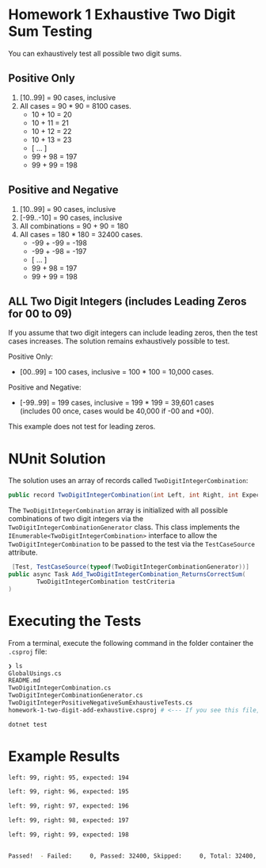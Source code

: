 # Homework 1 Exhaustive Two Digit Sum Testing

You can exhaustively test all possible two digit sums.

## Positive Only

1. [10..99] = 90 cases, inclusive
2. All cases = 90 * 90 = 8100 cases.
    - 10 + 10 = 20
    - 10 + 11 = 21
    - 10 + 12 = 22
    - 10 + 13 = 23
    - [ ... ]
    - 99 + 98 = 197
    - 99 + 99 = 198

## Positive and Negative

1. [10..99] = 90 cases, inclusive
2. [-99..-10] = 90 cases, inclusive
3. All combinations = 90 + 90 = 180
4. All cases = 180 * 180 = 32400 cases.
    - -99 + -99 = -198
    - -99 + -98 = -197
    - [ ... ]
    - 99 + 98 = 197
    - 99 + 99 = 198

## ALL Two Digit Integers (includes Leading Zeros for 00 to 09)

If you assume that two digit integers can include leading zeros, then the test cases increases. 
The solution remains exhaustively possible to test.

Positive Only:
- [00..99] = 100 cases, inclusive = 100 * 100 = 10,000 cases.

Positive and Negative:
- [-99..99] = 199 cases, inclusive = 199 * 199 = 39,601 cases<br>(includes 00 once, cases would be 40,000 if -00 and +00).

This example does not test for leading zeros.

# NUnit Solution

The solution uses an array of records called `TwoDigitIntegerCombination`:

```csharp
public record TwoDigitIntegerCombination(int Left, int Right, int Expected);
```

The `TwoDigitIntegerCombination` array is initialized with all possible combinations 
of two digit integers via the `TwoDigitIntegerCombinationGenerator` class. This class implements
the `IEnumerable<TwoDigitIntegerCombination>` interface to allow the `TwoDigitIntegerCombination`
to be passed to the test via the `TestCaseSource` attribute.

```csharp
 [Test, TestCaseSource(typeof(TwoDigitIntegerCombinationGenerator))]
public async Task Add_TwoDigitIntegerCombination_ReturnsCorrectSum(
        TwoDigitIntegerCombination testCriteria
)
```

# Executing the Tests

From a terminal, execute the following command in the folder container the `.csproj` file:

```bash
❯ ls
GlobalUsings.cs
README.md
TwoDigitIntegerCombination.cs
TwoDigitIntegerCombinationGenerator.cs
TwoDigitIntegerPositiveNegativeSumExhaustiveTests.cs
homework-1-two-digit-add-exhaustive.csproj # <--- If you see this file, you are in the right place

dotnet test
```

# Example Results

```bash
left: 99, right: 95, expected: 194

left: 99, right: 96, expected: 195

left: 99, right: 97, expected: 196

left: 99, right: 98, expected: 197

left: 99, right: 99, expected: 198


Passed!  - Failed:     0, Passed: 32400, Skipped:     0, Total: 32400, Duration: 330 ms - homework-1-two-digit-add-exhaustive.dll (net8.0)
```
